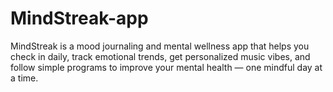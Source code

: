 # MindStreak-app
MindStreak is a mood journaling and mental wellness app that helps you check in daily, track emotional trends, get personalized music vibes, and follow simple programs to improve your mental health — one mindful day at a time.
